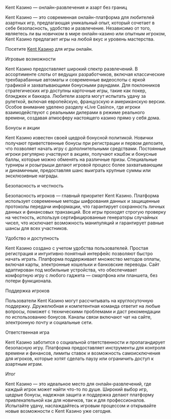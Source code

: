 Kent Казино — онлайн-развлечения и азарт без границ

Kent Казино — это современная онлайн-платформа для любителей азартных игр, предлагающая уникальный опыт, который сочетает в себе безопасность, удобство и развлечение. Независимо от того, являетесь ли вы новичком в мире онлайн-казино или опытным игроком, Kent Казино предлагает игры на любой вкус и уровень мастерства.

Посетите [Kent Казино](https://t.me/Kent_join_officiaL) для игры онлайн.


Игровые возможности

Kent Казино предоставляет широкий спектр развлечений. В ассортименте слоты от ведущих разработчиков, включая классические трехбарабанные автоматы и современные видеослоты с яркой графикой и захватывающими бонусными раундами. Для поклонников стратегических игр доступны карточные игры, такие как покер, блэкджек и баккара. Любители азарта могут испытать удачу за рулеткой, включая европейскую, французскую и американскую версии. Особое внимание уделено разделу «Live Casino», где игроки взаимодействуют с реальными дилерами в режиме реального времени, создавая атмосферу настоящего казино прямо у себя дома.

Бонусы и акции

Kent Казино известен своей щедрой бонусной политикой. Новички получают приветственные бонусы при регистрации и первом депозите, что позволяет начать игру с дополнительными средствами. Постоянные игроки регулярно участвуют в акциях, получают кэшбэк и бонусные баллы, которые можно обменять на различные призы. Специальные турниры и розыгрыши делают игровой процесс более захватывающим и динамичным, предоставляя шанс выиграть крупные суммы или эксклюзивные награды.

Безопасность и честность

Безопасность игроков — главный приоритет Kent Казино. Платформа использует современные методы шифрования данных и защищенные протоколы передачи информации, что гарантирует сохранность личных данных и финансовых транзакций. Все игры проходят строгую проверку на честность, используя сертифицированные генераторы случайных чисел, что исключает возможность манипуляций и гарантирует равные шансы для всех участников.

Удобство и доступность

Kent Казино создано с учетом удобства пользователей. Простая регистрация и интуитивно понятный интерфейс позволяют быстро начать играть. Платформа поддерживает множество методов оплаты, включая карты, электронные кошельки и банковские переводы. Сайт адаптирован под мобильные устройства, что обеспечивает комфортную игру с любого гаджета — смартфона или планшета, без потери функционала.

Поддержка игроков

Пользователи Kent Казино могут рассчитывать на круглосуточную поддержку. Дружелюбная и компетентная команда ответит на любые вопросы, поможет с техническими проблемами и даст рекомендации по использованию бонусов. Каналы связи включают чат на сайте, электронную почту и социальные сети.

Ответственная игра

Kent Казино заботится о социальной ответственности и пропагандирует безопасную игру. Платформа предоставляет инструменты для контроля времени и финансов, лимиты ставок и возможность самоисключения для игроков, которые хотят сделать паузу или ограничить доступ к азартным играм.

Итог

Kent Казино — это идеальное место для онлайн-развлечений, где каждый игрок может найти что-то по душе. Широкий выбор игр, щедрые бонусы, надежная защита и поддержка делают платформу привлекательной как для новичков, так и для профессионалов. Испытайте удачу, наслаждайтесь игровым процессом и открывайте новые возможности с Kent Казино уже сегодня.
